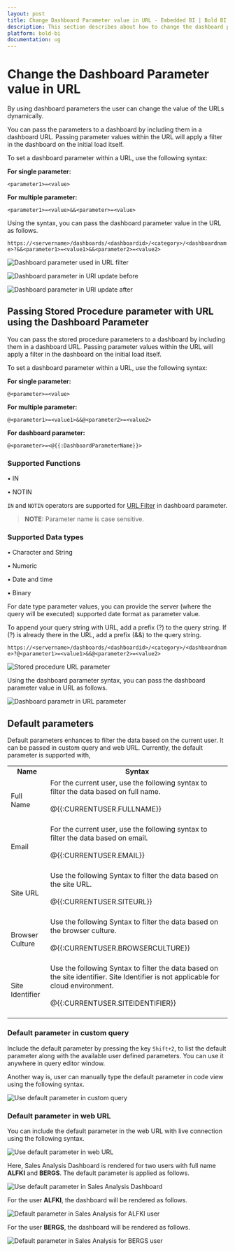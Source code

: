 ```yaml
---
layout: post
title: Change Dashboard Parameter value in URL - Embedded BI | Bold BI
description: This section describes about how to change the dashboard parameter value in Bold BI Embedded using URL. 
platform: bold-bi
documentation: ug
---
```


# Change the Dashboard Parameter value in URL

By using dashboard parameters the user can change the value of the URLs dynamically.

You can pass the parameters to a dashboard by including them in a dashboard URL. Passing parameter values within the URL will apply a filter in the dashboard on the initial load itself.

To set a dashboard parameter within a URL, use the following syntax:

<b>For single parameter:</b>

`<parameter1>=<value>`

<b>For multiple parameter:</b>

`<parameter1>=<value>&&<parameter>=<value>`

Using the syntax, you can pass the dashboard parameter value in the URL as follows.

`https://<servername>/dashboards/<dashboardid>/<category>/<dashboardname>?&&<parameter1>=<value1>&&<parameter2>=<value2>`

![Dashboard parameter used in URL filter](/static/assets/working-with-datasource/dashboard-parameter/images/dashboard-parameter-for-url-update.png)

![Dashboard parameter in URl update before](/static/assets/working-with-datasource/dashboard-parameter/images/dashboard-parameter-in-url-update-before.png)

![Dashboard parameter in URl update after](/static/assets/working-with-datasource/dashboard-parameter/images/dashboard-parameter-in-url-update-after.png)

## Passing Stored Procedure parameter with URL using the Dashboard Parameter

You can pass the stored procedure parameters to a dashboard by including them in a dashboard URL. Passing parameter values within the URL will apply a filter in the dashboard on the initial load itself. 

To set a dashboard parameter within a URL, use the following syntax:

<b>For single parameter:</b>

`@<parameter>=<value>`

<b>For multiple parameter:</b>

`@<parameter1>=<value1>&&@<parameter2>=<value2>`

<b>For dashboard parameter:</b>

`@<parameter>=<@{{:DashboardParameterName}}>`

### Supported Functions

•	IN

•	NOTIN

`IN` and `NOTIN` operators are supported for [URL Filter](/working-with-dashboards/preview-dashboard/urlparameters/) in dashboard parameter.

> **NOTE:**  Parameter name is case sensitive.
### Supported Data types

•	Character and String

•	Numeric

•	Date and time

•	Binary

For date type parameter values, you can provide the server (where the query will be executed) supported date format as parameter value.

To append your query string with URL, add a prefix (?) to the query string. If (?) is already there in the URL, add a prefix (&&) to the query string.

 `https://<servername>/dashboards/<dashboardid>/<category>/<dashboardname>?@<parameter1>=<value1>&&@<parameter2>=<value2>`

![Stored procedure URL parameter](/static/assets/working-with-datasource/dashboard-parameter/images/stored-procedure-url-parameter.png)

Using the dashboard parameter syntax, you can pass the dashboard parameter value in URL as follows.

![Dashboard parametr in URL parameter](/static/assets/working-with-datasource/dashboard-parameter/images/dashboardparameter-in-url.png)

## Default parameters

Default parameters enhances to filter the data based on the current user. It can be passed in custom query and web URL. Currently, the default parameter is supported with,

<meta charset="utf-8"/>
<table>
    <tbody>
        <tr>
            <td align="center"><b>Name</b></td>
            <td align="center"><b>Syntax</b></td>
        </tr>
        <tr>
            <td align="left">Full Name</td>
            <td align="left">For the current user, use the following syntax to filter the data based on full name.<br><br>@{{:CURRENTUSER.FULLNAME}}
            <br><br></td>
        </tr>
        <tr>
            <td align="left">Email</td>
            <td align="left">For the current user, use the following syntax to filter the data based on email.<br><br>@{{:CURRENTUSER.EMAIL}}
            <br><br></td>
        </tr>
        <tr>
            <td align="left">Site URL</td>
            <td align="left">Use the following Syntax to filter the data based on the site URL.
            <br><br>@{{:CURRENTUSER.SITEURL}}
            <br><br></td>
        </tr>
        <tr>
            <td align="left">Browser Culture</td>
            <td align="left">Use the following Syntax to filter the data based on the browser culture.
            <br><br>@{{:CURRENTUSER.BROWSERCULTURE}}
            <br><br></td>
        </tr>
        <tr>
            <td align="left">Site Identifier</td>
            <td align="left">Use the following Syntax to filter the data based on the site identifier. Site Identifier is not applicable for cloud environment.
            <br><br>@{{:CURRENTUSER.SITEIDENTIFIER}}
            <br><br></td>
        </tr>
    </tbody>
</table>

### Default parameter in custom query

Include the default parameter by pressing the key `Shift+2`, to list the default parameter along with the available user defined parameters. You can use it anywhere in query editor window.

Another way is, user can manually type the default parameter in code view using the following syntax.

![Use default parameter in custom query](/static/assets/working-with-datasource/dashboard-parameter/images/default-parameter-code-view-listing.png)

### Default parameter in web URL

You can include the default parameter in the web URL with live connection using the following syntax.

![Use default parameter in web URL](/static/assets/working-with-datasource/dashboard-parameter/images/default-parameter-web-url.png)

Here, Sales Analysis Dashboard is rendered for two users with full name **ALFKI** and **BERGS**. The default parameter is applied as follows.

![Use default parameter in Sales Analysis Dashboard](/static/assets/working-with-datasource/dashboard-parameter/images/default-parameter-code-view.png)

For the user **ALFKI**, the dashboard will be rendered as follows.

![Default parameter in Sales Analysis for ALFKI user](/static/assets/working-with-datasource/dashboard-parameter/images/default-parameter-sample-ALFKI.png)

For the user **BERGS**, the dashboard will be rendered as follows.

![Default parameter in Sales Analysis for BERGS user](/static/assets/working-with-datasource/dashboard-parameter/images/default-parameter-sample-BERGS.png)